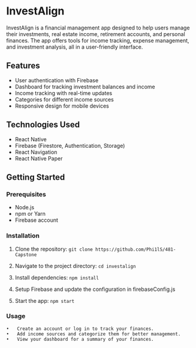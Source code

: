 # InvestAlign

InvestAlign is a financial management app designed to help users manage their investments, real estate income, retirement accounts, and personal finances. The app offers tools for income tracking, expense management, and investment analysis, all in a user-friendly interface.

## Features

- User authentication with Firebase
- Dashboard for tracking investment balances and income
- Income tracking with real-time updates
- Categories for different income sources
- Responsive design for mobile devices

## Technologies Used

- React Native
- Firebase (Firestore, Authentication, Storage)
- React Navigation
- React Native Paper

## Getting Started

### Prerequisites

- Node.js
- npm or Yarn
- Firebase account

### Installation

1. Clone the repository:
   `git clone https://github.com/Phi1lS/481-Capstone`

2. Navigate to the project directory:
    `cd investalign`

3. Install dependencies:
    `npm install`

4. Setup Firebase and update the configuration in firebaseConfig.js

5. Start the app:
    `npm start`

### Usage
	•	Create an account or log in to track your finances.
	•	Add income sources and categorize them for better management.
	•	View your dashboard for a summary of your finances.